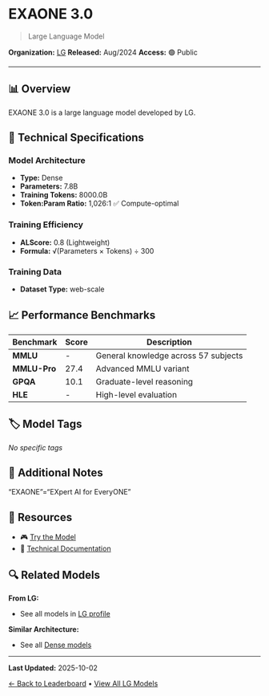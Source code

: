 # EXAONE 3.0

> Large Language Model

**Organization:** [LG](../../labs/lg.md)
**Released:** Aug/2024
**Access:** 🟢 Public

---

## 📊 Overview

EXAONE 3.0 is a large language model developed by LG.

## 🔧 Technical Specifications

### Model Architecture
- **Type:** Dense
- **Parameters:** 7.8B
- **Training Tokens:** 8000.0B
- **Token:Param Ratio:** 1,026:1 ✅ Compute-optimal

### Training Efficiency
- **ALScore:** 0.8 (Lightweight)
- **Formula:** √(Parameters × Tokens) ÷ 300

### Training Data
- **Dataset Type:** web-scale

## 📈 Performance Benchmarks

| Benchmark | Score | Description |
|-----------|-------|-------------|
| **MMLU** | - | General knowledge across 57 subjects |
| **MMLU-Pro** | 27.4 | Advanced MMLU variant |
| **GPQA** | 10.1 | Graduate-level reasoning |
| **HLE** | - | High-level evaluation |

## 🏷️ Model Tags

_No specific tags_

## 📝 Additional Notes

“EXAONE”=“EXpert AI for EveryONE”

## 🔗 Resources

- 🎮 [Try the Model](https://huggingface.co/LGAI-EXAONE/EXAONE-3.0-7.8B-Instruct)
- 📄 [Technical Documentation](https://arxiv.org/abs/2408.03541)

## 🔍 Related Models

**From LG:**
- See all models in [LG profile](../../labs/lg.md)

**Similar Architecture:**
- See all [Dense models](../../architectures/dense.md)

---

**Last Updated:** 2025-10-02

[← Back to Leaderboard](../../README.md) • [View All LG Models](../../labs/lg.md)
